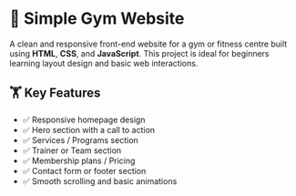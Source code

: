 # 💪 Simple Gym Website

A clean and responsive front-end website for a gym or fitness centre built using **HTML**, **CSS**, and **JavaScript**. This project is ideal for beginners learning layout design and basic web interactions.

## 🏋️ Key Features

- ✅ Responsive homepage design
- ✅ Hero section with a call to action
- ✅ Services / Programs section
- ✅ Trainer or Team section
- ✅ Membership plans / Pricing
- ✅ Contact form or footer section
- ✅ Smooth scrolling and basic animations
